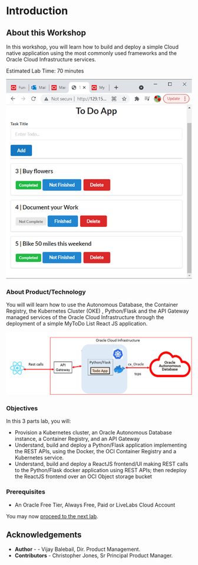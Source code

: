 # Introduction

## About this Workshop

In this workshop, you will learn how to build and deploy a simple  Cloud native application using the most commonly used frameworks and the Oracle Cloud Infrastructure services.

Estimated Lab Time: 70 minutes

![](./images/Application.png " ")

### About Product/Technology

You will will learn how to use the Autonomous Database, the Container Registry, the Kubernetes Cluster (OKE) , Python/Flask  and the API Gateway managed services of the Oracle Cloud Infrastructure through the deployment of a simple MyToDo List React JS application.

![](./images/FullstackArch.png " ")

### Objectives

In this 3 parts lab, you will:
* Provision a Kubernetes cluster, an Oracle Autonomous Database instance, a Container Registry, and an API Gateway
* Understand, build and deploy a Python/Flask application implementing the REST APIs, using the  Docker, the OCI Container Registry and a Kubernetes service.
* Understand, build and deploy a ReactJS frontend/UI making REST calls to the Python/Flask docker application using REST APIs; then redeploy the ReactJS frontend over an OCI Object storage bucket

### Prerequisites

* An Oracle Free Tier, Always Free, Paid or LiveLabs Cloud Account

You may now [proceed to the next lab](#next).

## Acknowledgements

* **Author** -  - Vijay Balebail, Dir. Product Management.
* **Contributors** - Christopher Jones, Sr Principal Product Manager.
